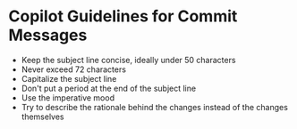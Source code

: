 # Copilot Guidelines for Commit Messages

- Keep the subject line concise, ideally under 50 characters
- Never exceed 72 characters
- Capitalize the subject line
- Don't put a period at the end of the subject line
- Use the imperative mood
- Try to describe the rationale behind the changes instead of the changes themselves

